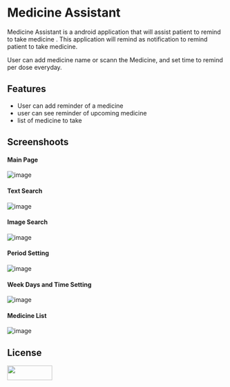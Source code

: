 # Medicine Assistant

Medicine Assistant is a android application that will assist patient to remind to take medicine .
This application will remind as notification  to remind patient to take medicine.


User can add medicine name or scann the Medicine, and set time to remind per dose everyday.



## Features

* User can add reminder of a medicine
* user can see reminder of upcoming medicine
* list of medicine to take

## Screenshoots
#### Main Page

![image](https://user-images.githubusercontent.com/64863436/100025796-5ccdb580-2d9e-11eb-8fbd-14a841c245db.png)


#### Text Search


![image](https://user-images.githubusercontent.com/64863436/100049177-90730480-2dcb-11eb-9a9d-447ebab134da.png)
#### Image Search
![image](https://user-images.githubusercontent.com/64863436/100049539-6d952000-2dcc-11eb-840d-84f68f89e40c.png)
#### Period Setting
![image](https://user-images.githubusercontent.com/64863436/100049581-88679480-2dcc-11eb-8e2f-b6f16bdc347d.png)
#### Week Days and Time Setting

![image](https://user-images.githubusercontent.com/64863436/100049205-a1237a80-2dcb-11eb-9e5e-3fe7b249cbeb.png)
#### Medicine List
![image](https://user-images.githubusercontent.com/64863436/100049631-aaf9ad80-2dcc-11eb-8128-58394a272e53.png)

##  License


<a href="https://play.google.com/store/apps/details?id=com.ramotion.showroom" >
<img src="https://raw.githubusercontent.com/Ramotion/react-native-circle-menu/master/google_play@2x.png" width="104" height="34"></a>

<a href="https://www.ramotion.com/agency/app-development/?utm_source=gthb&utm_medium=repo&utm_campaign=fluid-slider-android"></a>
